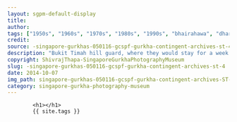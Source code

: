 ```yaml
---
layout: sgpm-default-display
title: 
author: 
tags: ["1950s", "1960s", "1970s", "1980s", "1990s", "bhairahawa", "dharan", "gurkhas", "kathmandu", "nepal", "pokhara", "singapore", "singapore gurkha archive", "singapore gurkha old photographs", "singapore gurkha photography museum", "singapore gurkhas"]
credit: 
source: -singapore-gurkhas-050116-gcspf-gurkha-contingent-archives-st-4
description: "Bukit Timah hill guard, where they would stay for a week. Sleep and eat there. Every Sunday they would change. Walkie Talkie. Date: Early 1980s."
copyright: ShivrajThapa-SingaporeGurkhaPhotographyMuseum
slug: -singapore-gurkhas-050116-gcspf-gurkha-contingent-archives-st-4
date: 2014-10-07
img_path: singapore-gurkhas-050116-gcspf-gurkha-contingent-archives-ST-4.jpg
category: singapore-gurkha-photography-museum
---
```

	 		

	 		<h1></h1>
	 		{{ site.tags }}
	 		
